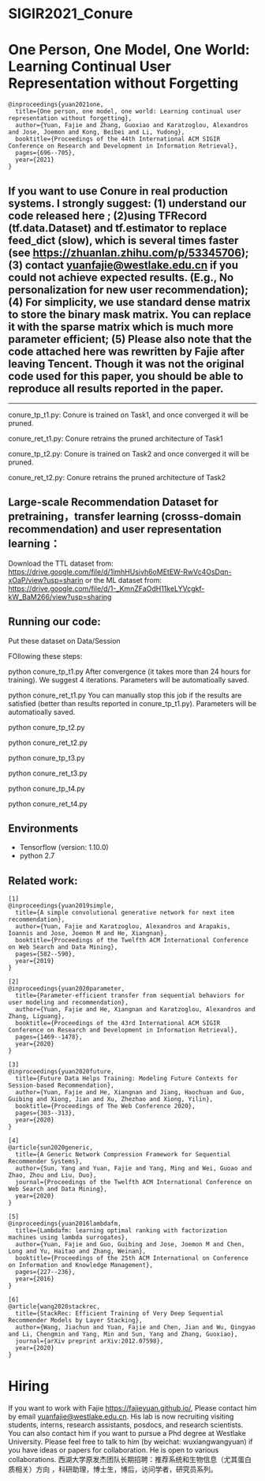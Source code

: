 # SIGIR2021_Conure
# One Person, One Model, One World: Learning Continual User Representation without Forgetting

  
```
@inproceedings{yuan2021one,
  title={One person, one model, one world: Learning continual user representation without forgetting},
  author={Yuan, Fajie and Zhang, Guoxiao and Karatzoglou, Alexandros and Jose, Joemon and Kong, Beibei and Li, Yudong},
  booktitle={Proceedings of the 44th International ACM SIGIR Conference on Research and Development in Information Retrieval},
  pages={696--705},
  year={2021}
}
```
## If you want to use Conure in real production systems. I strongly suggest: (1) understand our code released here ; (2)using TFRecord (tf.data.Dataset) and tf.estimator to replace feed_dict (slow), which is several times faster (see https://zhuanlan.zhihu.com/p/53345706); (3) contact yuanfajie@westlake.edu.cn if you could not achieve expected results. (E.g., No personalization for new user recommendation);(4) For simplicity, we use standard dense matrix to store the binary mask matrix. You can replace it with the sparse matrix which is much more parameter efficient; (5) Please also note that the code attached here was rewritten by Fajie after leaving Tencent. Though it was not the original code used for this paper, you should be able to reproduce all results reported in the paper. 

---------------------------------------------------

conure_tp_t1.py: Conure is trained on Task1, and once converged it will be pruned.

conure_ret_t1.py: Conure retrains the pruned architecture of Task1

conure_tp_t2.py: Conure is trained on Task2 and once converged it will be pruned.

conure_ret_t2.py: Conure retrains the pruned architecture of Task2






## Large-scale Recommendation Dataset for pretraining，transfer learning (crosss-domain recommendation) and user representation learning：

Download the TTL dataset from:  https://drive.google.com/file/d/1imhHUsivh6oMEtEW-RwVc4OsDqn-xOaP/view?usp=sharin
            or the ML dataset from: https://drive.google.com/file/d/1-_KmnZFaOdH11keLYVcgkf-kW_BaM266/view?usp=sharing

## Running our code: 
Put these dataset on Data/Session

FOllowing these steps:

python conure_tp_t1.py          After convergence (it takes more than 24 hours for training). We suggest 4 iterations. Parameters will be automatioally saved.

python conure_ret_t1.py          You can manually stop this job if the results are satisfied (better than results reported in conure_tp_t1.py). Parameters will be automatioally saved.

python conure_tp_t2.py

python conure_ret_t2.py 

python conure_tp_t3.py

python conure_ret_t3.py  

python conure_tp_t4.py

python conure_ret_t4.py  


## Environments
* Tensorflow (version: 1.10.0)
* python 2.7

## Related work:
```
[1]
@inproceedings{yuan2019simple,
  title={A simple convolutional generative network for next item recommendation},
  author={Yuan, Fajie and Karatzoglou, Alexandros and Arapakis, Ioannis and Jose, Joemon M and He, Xiangnan},
  booktitle={Proceedings of the Twelfth ACM International Conference on Web Search and Data Mining},
  pages={582--590},
  year={2019}
}
```
```
[2]
@inproceedings{yuan2020parameter,
  title={Parameter-efficient transfer from sequential behaviors for user modeling and recommendation},
  author={Yuan, Fajie and He, Xiangnan and Karatzoglou, Alexandros and Zhang, Liguang},
  booktitle={Proceedings of the 43rd International ACM SIGIR Conference on Research and Development in Information Retrieval},
  pages={1469--1478},
  year={2020}
}
```
```
[3]
@inproceedings{yuan2020future,
  title={Future Data Helps Training: Modeling Future Contexts for Session-based Recommendation},
  author={Yuan, Fajie and He, Xiangnan and Jiang, Haochuan and Guo, Guibing and Xiong, Jian and Xu, Zhezhao and Xiong, Yilin},
  booktitle={Proceedings of The Web Conference 2020},
  pages={303--313},
  year={2020}
}
```
```
[4]
@article{sun2020generic,
  title={A Generic Network Compression Framework for Sequential Recommender Systems},
  author={Sun, Yang and Yuan, Fajie and Yang, Ming and Wei, Guoao and Zhao, Zhou and Liu, Duo},
  journal={Proceedings of the Twelfth ACM International Conference on Web Search and Data Mining},
  year={2020}
}
```
```
[5]
@inproceedings{yuan2016lambdafm,
  title={Lambdafm: learning optimal ranking with factorization machines using lambda surrogates},
  author={Yuan, Fajie and Guo, Guibing and Jose, Joemon M and Chen, Long and Yu, Haitao and Zhang, Weinan},
  booktitle={Proceedings of the 25th ACM International on Conference on Information and Knowledge Management},
  pages={227--236},
  year={2016}
}
```
```
[6]
@article{wang2020stackrec,
  title={StackRec: Efficient Training of Very Deep Sequential Recommender Models by Layer Stacking},
  author={Wang, Jiachun and Yuan, Fajie and Chen, Jian and Wu, Qingyao and Li, Chengmin and Yang, Min and Sun, Yang and Zhang, Guoxiao},
  journal={arXiv preprint arXiv:2012.07598},
  year={2020}
}
```

#  Hiring
If you want to work with Fajie https://fajieyuan.github.io/, Please contact him by email yuanfajie@westlake.edu.cn. His lab is now recruiting visiting students, interns, research assistants, posdocs, and research scientists. You can also contact him if you want to  pursue a Phd degree at Westlake University. 
Please feel free to talk to him (by weichat: wuxiangwangyuan) if you have ideas or papers for collaboration. He is open to various collaborations. 
西湖大学原发杰团队长期招聘：推荐系统和生物信息（尤其蛋白质相关）方向 ，科研助理，博士生，博后，访问学者，研究员系列。
